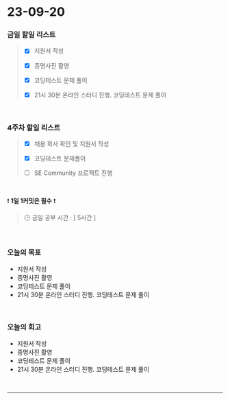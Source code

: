 # 23-09-20
### 금일 할일 리스트
> - [x]  지원서 작성
>
> - [x]  증명사진 촬영
>
> - [x]  코딩테스트 문제 풀이
>
> - [x]  21시 30분 온라인 스터디 진행. 코딩테스트 문제 풀이


<br/>

### 4주차 할일 리스트  
> - [x]  채용 회사 확인 및 지원서 작성
>
> - [x]  코딩테스트 문제풀이
>
> - [ ]  SE Community 프로젝트 진행

<br/>

❗ **1일 1커밋은 필수** ❗
> 🕒 금일 공부 시간 : [ 5시간 ]
  
<br/>

### 오늘의 목표
- 지원서 작성
- 증명사진 촬영
- 코딩테스트 문제 풀이
- 21시 30분 온라인 스터디 진행. 코딩테스트 문제 풀이

<br>

### 오늘의 회고
- 지원서 작성
- 증명사진 촬영
- 코딩테스트 문제 풀이
- 21시 30분 온라인 스터디 진행. 코딩테스트 문제 풀이


<br/>

------------  
